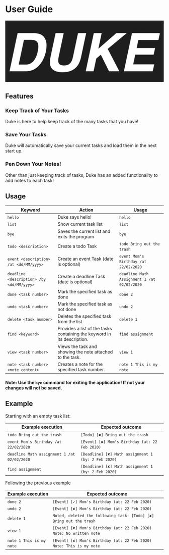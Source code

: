 # User Guide

![Duke Logo](./DukeImage.png)

## Features 

### Keep Track of Your Tasks
Duke is here to help keep track of the many tasks that you have!

### Save Your Tasks
Duke will automatically save your current tasks and load them in the next start up.

### Pen Down Your Notes!
Other than just keeping track of tasks, Duke has an added functionality to add notes to each task!

## Usage

Keyword | Action | Usage
--------|--------|-------
`hello` | Duke says hello!| `hello`
`list` | Show current task list | `list`
`bye` | Saves the current list and exits the program | `bye`
`todo <description>` | Create a todo Task | `todo Bring out the trash`
`event <description> /at <dd/MM/yyyy>` | Create an event Task (date is optional) | `event Mom's Birthday /at 22/02/2020`
`deadline <description> /by <dd/MM/yyyy>` | Create a deadline Task (date is optional) | `deadline Math Assignment 1 /at 02/02/2020`
`done <task number>` | Mark the specified task as done | `done 2`
`undo <task number>` | Mark the specified task as not done | `undo 2`
`delete <task number>` | Deletes the specified task from the list | `delete 1`
`find <keyword>` | Provides a list of the tasks containing the keyword in its description. | `find assignment`
`view <task number>` | Views the task and showing the note attached to the task. | `view 1`
`note <task number> <note content>` | Creates a note for the specified task number. | `note 1 This is my note`

#### Note: Use the `bye` command for exiting the application! If not your changes will not be saved.
## Example 

Starting with an empty task list:

Example execution | Expected outcome
------------|-----------------
`todo Bring out the trash` | `[Todo] [✘] Bring out the trash`
`event Mom's Birthday /at 22/02/2020` | `[Event] [✘] Mom's Birthday (at: 22 Feb 2020)`
`deadline Math assignment 1 /at 02/02/2020` | `[Deadline] [✘] Math assignment 1 (by: 2 Feb 2020)`
`find assignment` | `[Deadline] [✘] Math assignment 1 (by: 2 Feb 2020)`

Following the previous example

Example execution | Expected outcome
------------|-----------------
`done 2` | `[Event] [✓] Mom's Birthday (at: 22 Feb 2020)`
`undo 2` | `[Event] [✘] Mom's Birthday (at: 22 Feb 2020)`
`delete 1` | `Noted, deleted the following task: [Todo] [✘] Bring out the trash`
`view 1` | `[Event] [✘] Mom's Birthday (at: 22 Feb 2020) Note: No written note`
`note 1 This is my note` | `[Event] [✘] Mom's Birthday (at: 22 Feb 2020) Note: This is my note`


